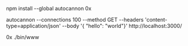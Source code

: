 npm install --global autocannon 0x

autocannon --connections 100 --method GET --headers 'content-type=application/json' --body '{ "hello": "world"}' http://localhost:3000/

0x ./bin/www
